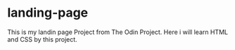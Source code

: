 # landing-page

This is my landin page Project from The Odin Project. Here i will learn HTML and CSS by this project. 